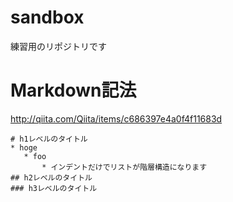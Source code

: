 # sandbox

練習用のリポジトリです

# Markdown記法

http://qiita.com/Qiita/items/c686397e4a0f4f11683d

```
# h1レベルのタイトル
* hoge
   * foo
       * インデントだけでリストが階層構造になります
## h2レベルのタイトル
### h3レベルのタイトル
```
